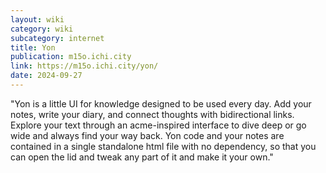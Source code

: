 ```yaml
---
layout: wiki
category: wiki
subcategory: internet
title: Yon
publication: m15o.ichi.city
link: https://m15o.ichi.city/yon/
date: 2024-09-27
---
```


"Yon is a little UI for knowledge designed to be used every day. Add your notes, write your diary, and connect thoughts with bidirectional links. Explore your text through an acme-inspired interface to dive deep or go wide and always find your way back. Yon code and your notes are contained in a single standalone html file with no dependency, so that you can open the lid and tweak any part of it and make it your own."
